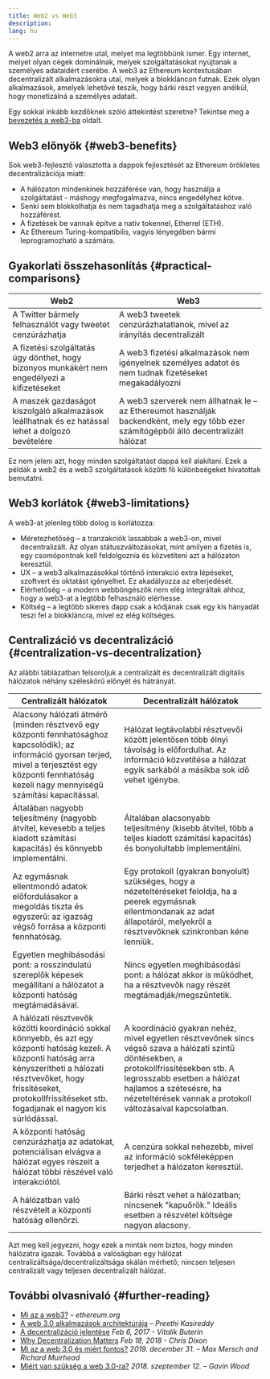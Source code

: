 ```yaml
---
title: Web2 vs Web3
description:
lang: hu
---
```


A web2 arra az internetre utal, melyet ma legtöbbünk ismer. Egy internet, melyet olyan cégek dominálnak, melyek szolgáltatásokat nyújtanak a személyes adataidért cserébe. A web3 az Ethereum kontextusában decentralizált alkalmazásokra utal, melyek a blokkláncon futnak. Ezek olyan alkalmazások, amelyek lehetővé teszik, hogy bárki részt vegyen anélkül, hogy monetizálná a személyes adatait.

Egy sokkal inkább kezdőknek szóló áttekintést szeretne? Tekintse meg a [bevezetés a web3-ba](/web3/) oldalt.

## Web3 előnyök \{#web3-benefits}

Sok web3-fejlesztő választotta a dappok fejlesztését az Ethereum örökletes decentralizációja miatt:

- A hálózaton mindenkinek hozzáférése van, hogy használja a szolgáltatást - máshogy megfogalmazva, nincs engedélyhez kötve.
- Senki sem blokkolhatja és nem tagadhatja meg a szolgáltatáshoz való hozzáférést.
- A fizetések be vannak építve a natív tokennel, Etherrel (ETH).
- Az Ethereum Turing-kompatibilis, vagyis lényegében bármi leprogramozható a számára.

## Gyakorlati összehasonlítás \{#practical-comparisons}

| Web2                                                                                              | Web3                                                                                                                                   |
| ------------------------------------------------------------------------------------------------- | -------------------------------------------------------------------------------------------------------------------------------------- |
| A Twitter bármely felhasználót vagy tweetet cenzúrázhatja                                         | A web3 tweetek cenzúrázhatatlanok, mivel az irányítás decentralizált                                                                   |
| A fizetési szolgáltatás úgy dönthet, hogy bizonyos munkákért nem engedélyezi a kifizetéseket      | A web3 fizetési alkalmazások nem igényelnek személyes adatot és nem tudnak fizetéseket megakadályozni                                  |
| A maszek gazdaságot kiszolgáló alkalmazások leállhatnak és ez hatással lehet a dolgozó bevételére | A web3 szerverek nem állhatnak le – az Ethereumot használják backendként, mely egy több ezer számítógépből álló decentralizált hálózat |

Ez nem jeleni azt, hogy minden szolgáltatást dappá kell alakítani. Ezek a példák a web2 és a web3 szolgáltatások közötti fő különbségeket hivatottak bemutatni.

## Web3 korlátok \{#web3-limitations}

A web3-at jelenleg több dolog is korlátozza:

- Méretezhetőség – a tranzakciók lassabbak a web3-on, mivel decentralizált. Az olyan státuszváltozásokat, mint amilyen a fizetés is, egy csomópontnak kell feldolgoznia és közvetíteni azt a hálózaton keresztül.
- UX – a web3 alkalmazásokkal történő interakció extra lépéseket, szoftvert és oktatást igényelhet. Ez akadályozza az elterjedését.
- Elérhetőség – a modern webböngészők nem elég integráltak ahhoz, hogy a web3-at a legtöbb felhasználó elérhesse.
- Költség – a legtöbb sikeres dapp csak a kódjának csak egy kis hányadát teszi fel a blokkláncra, mivel ez elég költséges.

## Centralizáció vs decentralizáció \{#centralization-vs-decentralization}

Az alábbi táblázatban felsoroljuk a centralizált és decentralizált digitális hálózatok néhány széleskörű előnyét és hátrányát.

| Centralizált hálózatok                                                                                                                                                                                                                               | Decentralizált hálózatok                                                                                                                                                                                                                                         |
| ---------------------------------------------------------------------------------------------------------------------------------------------------------------------------------------------------------------------------------------------------- | ---------------------------------------------------------------------------------------------------------------------------------------------------------------------------------------------------------------------------------------------------------------- |
| Alacsony hálózati átmérő (minden résztvevő egy központi fennhatósághoz kapcsolódik); az információ gyorsan terjed, mivel a terjesztést egy központi fennhatóság kezeli nagy mennyiségű számítási kapacitással.                                       | Hálózat legtávolabbi résztvevői között jelentősen több élnyi távolság is előfordulhat. Az információ közvetítése a hálózat egyik sarkából a másikba sok idő vehet igénybe.                                                                                       |
| Általában nagyobb teljesítmény (nagyobb átvitel, kevesebb a teljes kiadott számítási kapacitás) és könnyebb implementálni.                                                                                                                           | Általában alacsonyabb teljesítmény (kisebb átvitel, több a teljes kiadott számítási kapacitás) és bonyolultabb implementálni.                                                                                                                                    |
| Az egymásnak ellentmondó adatok előfordulásakor a megoldás tiszta és egyszerű: az igazság végső forrása a központi fennhatóság.                                                                                                                      | Egy protokoll (gyakran bonyolult) szükséges, hogy a nézeteltéréseket feloldja, ha a peerek egymásnak ellentmondanak az adat állapotáról, melyekről a résztvevőknek szinkronban kéne lenniük.                                                                     |
| Egyetlen meghibásodási pont: a rosszindulatú szereplők képesek megállítani a hálózatot a központi hatóság megtámadásával.                                                                                                                            | Nincs egyetlen meghibásodási pont: a hálózat akkor is működhet, ha a résztvevők nagy részét megtámadják/megszűntetik.                                                                                                                                            |
| A hálózati résztvevők közötti koordináció sokkal könnyebb, és azt egy központi hatóság kezeli. A központi hatóság arra kényszerítheti a hálózati résztvevőket, hogy frissítéseket, protokollfrissítéseket stb. fogadjanak el nagyon kis súrlódással. | A koordináció gyakran nehéz, mivel egyetlen résztvevőnek sincs végső szava a hálózati szintű döntésekben, a protokollfrissítésekben stb. A legrosszabb esetben a hálózat hajlamos a szétesésre, ha nézeteltérések vannak a protokoll változásaival kapcsolatban. |
| A központi hatóság cenzúrázhatja az adatokat, potenciálisan elvágva a hálózat egyes részeit a hálózat többi részével való interakciótól.                                                                                                             | A cenzúra sokkal nehezebb, mivel az információ sokféleképpen terjedhet a hálózaton keresztül.                                                                                                                                                                    |
| A hálózatban való részvételt a központi hatóság ellenőrzi.                                                                                                                                                                                           | Bárki részt vehet a hálózatban; nincsenek "kapuőrök." Ideális esetben a részvétel költsége nagyon alacsony.                                                                                                                                                      |

Azt meg kell jegyezni, hogy ezek a minták nem biztos, hogy minden hálózatra igazak. Továbbá a valóságban egy hálózat centralizáltsága/decentralizáltsága skálán mérhető; nincsen teljesen centralizált vagy teljesen decentralizált hálózat.

## További olvasnivaló \{#further-reading}

- [Mi az a web3?](/web3/) – _ethereum.org_
- [A web 3.0 alkalmazások architektúrája](https://www.preethikasireddy.com/post/the-architecture-of-a-web-3-0-application) – _Preethi Kasireddy_
- [A decentralizáció jelentése](https://medium.com/@VitalikButerin/the-meaning-of-decentralization-a0c92b76a274) _Feb 6, 2017 - Vitalik Buterin_
- [Why Decentralization Matters](https://medium.com/s/story/why-decentralization-matters-5e3f79f7638e) _Feb 18, 2018 - Chris Dixon_
- [Mi az a web 3.0 és miért fontos?](https://medium.com/fabric-ventures/what-is-web-3-0-why-it-matters-934eb07f3d2b) _2019. december 31. – Max Mersch and Richard Muirhead_
- [Miért van szükség a web 3.0-ra?](https://medium.com/@gavofyork/why-we-need-web-3-0-5da4f2bf95ab) _2018. szeptember 12. – Gavin Wood_
